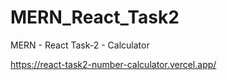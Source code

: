 # MERN_React_Task2
MERN - React Task-2 - Calculator

https://react-task2-number-calculator.vercel.app/
